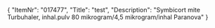 {
  "ItemNr": "017477",
  "Title": "test",
  "Description": "Symbicort mite Turbuhaler, inhal.pulv 80 mikrogram/4,5 mikrogram/inhal Paranova"
}